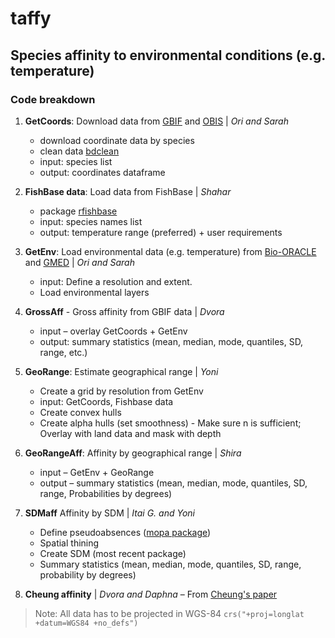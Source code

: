 # taffy
## Species affinity to environmental conditions (e.g. temperature)

### Code breakdown

1. **GetCoords**: Download data from [GBIF](https://www.gbif.org/) and [OBIS](https://obis.org/) | *Ori and Sarah*
   - download coordinate data by species
   - clean data [bdclean](https://bd-r.github.io/bdclean-guide/)
   - input: species list
   - output: coordinates dataframe
  
2. **FishBase data**: Load data from FishBase | *Shahar*
   - package [rfishbase](https://github.com/ropensci/rfishbase)
   - input: species names list
   - output: temperature range (preferred) + user requirements

3. **GetEnv**: Load environmental data (e.g. temperature) from [Bio-ORACLE](http://www.bio-oracle.org/code.php) and [GMED](http://gmed.auckland.ac.nz/) | *Ori and Sarah*
   - input: Define a resolution and extent.
   - Load environmental layers


4. **GrossAff** - Gross affinity from GBIF data | *Dvora*
   - input – overlay GetCoords + GetEnv
   - output: summary statistics (mean, median, mode, quantiles, SD, range, etc.)

5. **GeoRange**: Estimate geographical range | *Yoni*
   - Create a grid by resolution from GetEnv
   - input: GetCoords, Fishbase data
   - Create convex hulls
   - Create alpha hulls (set smoothness) - Make sure n is sufficient; Overlay with land data and mask with depth

6. **GeoRangeAff**: Affinity by geographical range | *Shira*
   - input – GetEnv + GeoRange
   - output – summary statistics (mean, median, mode, quantiles, SD, range, Probabilities by degrees)

7. **SDMaff** Affinity by SDM | *Itai G. and Yoni*
  
  
   - Define pseudoabsences ([mopa package](https://www.rdocumentation.org/packages/mopa/versions/1.0.1))
   - Spatial thining
   - Create SDM (most recent package)
   - Summary statistics (mean, median, mode, quantiles, SD, range, probability by degrees)



8. **Cheung affinity** | *Dvora and Daphna*
   – From [Cheung's paper](https://www.nature.com/articles/nature12156)


> Note: All data has to be projected in WGS-84 `crs("+proj=longlat +datum=WGS84 +no_defs")`
